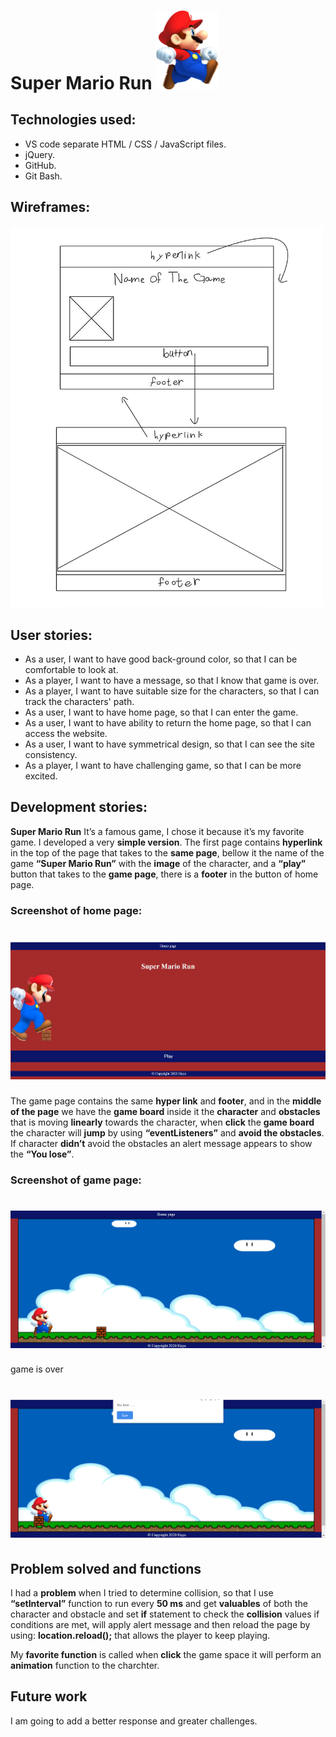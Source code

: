  # Super Mario Run  <img src="/images/MarioRun.png" width="100">
 ## Technologies used:
* VS code separate HTML / CSS / JavaScript files.
* jQuery.
* GitHub.
* Git Bash.
## Wireframes: 
<img src="/images/wirefram.jpg" width="500">

## User stories:

* As a user, I want to have good back-ground color, so that I can be comfortable to look at.
* As a player, I want to have a message, so that I know that game is over.
* As a player, I want to have suitable size for the characters, so that I can track the characters' path.
* As a user, I want to have home page, so that I can enter the game.
* As a user, I want to have ability to return the home page, so that I can access the website.
* As a user, I want to have symmetrical design, so that I can see the site consistency.
* As a player, I want to have challenging game, so that I can be more excited.

## Development stories:
**Super Mario Run** It’s a famous game, I chose it because it’s my favorite game.
I developed a very **simple version**.
The first page contains **hyperlink** in the top of the page that takes to the **same page**, bellow it the name of the game **“Super Mario Run”** with the **image** of the character, and a **“play”** button that takes to the **game page**, there is a **footer** in the button of home page.
### Screenshot of home page: 

# ![](/images/homePage.png)

The game page contains the same **hyper link** and **footer**, and in the **middle of the page** we have the **game board** inside it the **character** and **obstacles** that is moving **linearly** towards the character, when **click** the **game board** the character will **jump** by using **“eventListeners”** and **avoid the obstacles**. If character **didn’t** avoid the obstacles an alert message appears to show the **“You lose”**.

### Screenshot of game page:

# ![](/images/gamePage.png)

game is over 

# ![](/images/loseAlert.png)

## Problem solved and functions
I had a **problem** when I tried to determine collision, so that I use **“setInterval”** function to run every **50 ms** and get **valuables** of both the character and obstacle and set **if** statement to check the **collision** values if conditions are met, will apply alert message 
and then reload the page by using:
 **location.reload();** 
 that allows the player to keep playing.

My **favorite function** is called when **click** the game space it will perform an **animation** function to the charchter.

## Future work 
I am going to add a better response and greater challenges.


